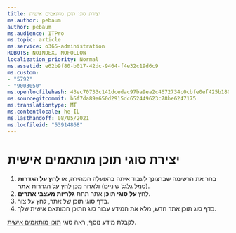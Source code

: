 ```yaml
---
title: יצירת סוגי תוכן מותאמים אישית
ms.author: pebaum
author: pebaum
ms.audience: ITPro
ms.topic: article
ms.service: o365-administration
ROBOTS: NOINDEX, NOFOLLOW
localization_priority: Normal
ms.assetid: e62b9f80-b017-42dc-9464-f4e32c19d6c9
ms.custom:
- "5792"
- "9003050"
ms.openlocfilehash: 43ec70733c141dcedac97ba9ea2c4672734c0cbfe0ef425b180bd5cd5fa1fd5f
ms.sourcegitcommit: b5f7da89a650d2915dc652449623c78be6247175
ms.translationtype: MT
ms.contentlocale: he-IL
ms.lasthandoff: 08/05/2021
ms.locfileid: "53914868"
---
```

# <a name="create-custom-content-types"></a>יצירת סוגי תוכן מותאמים אישית

1. בחר את הרשימה שברצונך לעבוד איתה בהפעלה המהירה, או **לחץ על הגדרות** (סמל גלגל שיניים) ולאחר מכן לחץ על הגדרות **אתר**.
2. לחץ **על סוגי תוכן**  אתר תחת  **גלריות מעצבי אתרים**.
3. בדף סוגי תוכן של אתר, לחץ על צור.
4. בדף סוג תוכן אתר חדש, מלא את המידע עבור סוג התוכן המותאם אישית שלך.

לקבלת מידע נוסף, ראה סוגי  [תוכן מותאמים אישית](https://support.microsoft.com/office/e1277a2e-a1e8-4473-9126-91a0647766e5#__toc323548991).